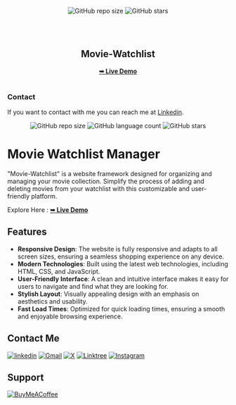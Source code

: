 

<div align="center">
  
  ![GitHub repo size](https://img.shields.io/github/repo-size/divyanshdj/Movie-Watchlist)
  ![GitHub stars](https://img.shields.io/github/stars/divyanshdj/Movie-Watchlist?style=social)

  <br />
  <br />

  <h2 align="center">Movie-Watchlist</h2>
  

</div>
<div align="center">
<a href="https://movies-watchlisters.netlify.app/"><strong>➥ Live Demo</strong></a>
</div>

<br />

### Contact

If you want to contact with me you can reach me at [Linkedin](https://www.linkedin.com/in/divyansh-jain-29712726b).

<div align="center">
  
  ![GitHub repo size](https://img.shields.io/github/repo-size/divyanshdj/Movie-Watchlist)
  ![GitHub language count](https://img.shields.io/github/languages/count/divyanshdj/Movie-Watchlist)
  ![GitHub stars](https://img.shields.io/github/stars/divyanshdj/Movie-Watchlist?style=social)

</div>
<div align="left">

  # Movie Watchlist Manager

  "Movie-Watchlist" is a website framework designed for organizing and managing your movie collection. Simplify the process of adding and deleting movies from your watchlist with this customizable and user-friendly platform.

  Explore Here :   <a href="https://summer-stride-eshop.netlify.app/" target="_blank"><strong>➥ Live Demo</strong></a>

## Features

- **Responsive Design**: The website is fully responsive and adapts to all screen sizes, ensuring a seamless shopping experience on any device.
- **Modern Technologies**: Built using the latest web technologies, including HTML, CSS, and JavaScript.
- **User-Friendly Interface**: A clean and intuitive interface makes it easy for users to navigate and find what they are looking for.
- **Stylish Layout**: Visually appealing design with an emphasis on aesthetics and usability.
- **Fast Load Times**: Optimized for quick loading times, ensuring a smooth and enjoyable browsing experience.

</div>

<div align="left">

## Contact Me
  
  [![linkedin](https://img.shields.io/badge/linkedin-0A66C2?style=for-the-badge&logo=linkedin&logoColor=white)](https://www.linkedin.com/in/divyansh-jain-29712726b)
  [![Gmail](https://img.shields.io/badge/Gmail-D14836?style=for-the-badge&logo=gmail&logoColor=white)](mailto:divyanshjain749@gmail.com)
  [![X](https://img.shields.io/badge/X-%23000000.svg?style=for-the-badge&logo=X&logoColor=white)](https://twitter.com/divyansh_dj3)
  [![Linktree](https://img.shields.io/badge/linktree-1de9b6?style=for-the-badge&logo=linktree&logoColor=white)](https://linktr.ee/divyanshdj)
  [![Instagram](https://img.shields.io/badge/Instagram-%23E4405F.svg?style=for-the-badge&logo=Instagram&logoColor=white)](https://www.instagram.com/mr_divyansh_dj/)
  
</div>

## Support

[![BuyMeACoffee](https://img.shields.io/badge/Buy%20Me%20a%20Coffee-ffdd00?style=for-the-badge&logo=buy-me-a-coffee&logoColor=black)](https://buymeacoffee.com/djboss88347) 
  

